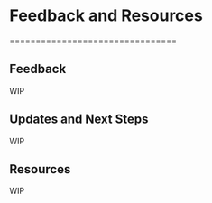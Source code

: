 # Feedback and Resources
================================

## Feedback
WIP

## Updates and Next Steps
WIP

## Resources
WIP